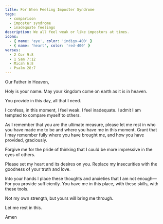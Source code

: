 ```yaml
---
title: For When Feeling Imposter Syndrome
tags:
  - comparison
  - imposter syndrome
  - inadequate feelings
description: We all feel weak or like impostors at times.
icons:
  - { name: 'eye', color: 'indigo-400' }
  - { name: 'heart', color: 'red-400' }
verses:
  - 2 Cor 9:8
  - 1 Sam 7:12
  - Micah 6:8
  - Psalm 28:7
---
```


Our Father in Heaven,

Holy is your name. May your kingdom come on earth as it is in heaven.

You provide in this day, all that I need.

I confess, in this moment, I feel weak. I feel inadequate.
I admit I am tempted to compare myself to others.

As I remember that you are the ultimate measure, please let me rest in who you have made me to be and where you have me in this moment.
Grant that I may remember fully where you have brought me, and how you have provided, graciously.

Forgive me for the pride of thinking that I could be more impressive in the eyes of others.

Please set my heart and its desires on you.
Replace my insecurities with the goodness of your truth and love.

Into your hands I place these thoughts and anxieties that I am not enough—For you provide sufficiently.
You have me in this place, with these skills, with these tools.

Not my own strength, but yours will bring me through.

Let me rest in this.

Amen

